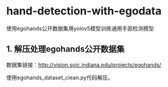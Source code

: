 # hand-detection-with-egodata
使用egohands公开数据集用yolov5模型训练通用手部检测模型


## 1. 解压处理egohands公开数据集
数据集链接：http://vision.soic.indiana.edu/projects/egohands/

使用egohands_dataset_clean.py代码解压。
